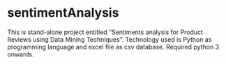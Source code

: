 # sentimentAnalysis
This is stand-alone project entitled “Sentiments analysis for Product Reviews using Data Mining Techniques”. 
Technology used is Python as programming language and excel file as csv database.
Required python 3 onwards.
